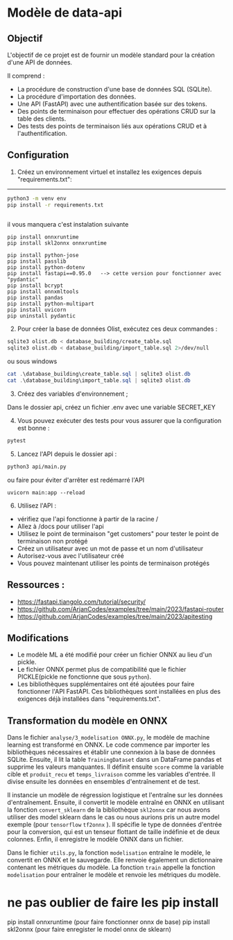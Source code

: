 
# Modèle de data-api

## Objectif

L'objectif de ce projet est de fournir un modèle standard pour la création d'une API de données. 

Il comprend :

- La procédure de construction d'une base de données SQL (SQLite).
- La procédure d'importation des données.
- Une API (FastAPI) avec une authentification basée sur des tokens.
- Des points de terminaison pour effectuer des opérations CRUD sur la table des clients.
- Des tests des points de terminaison liés aux opérations CRUD et à l'authentification.

## Configuration

1. Créez un environnement virtuel et installez les exigences depuis "requirements.txt":
---
```bash
python3 -m venv env
pip install -r requirements.txt
  
```
il vous manquera c'est instalation suivante
```
pip install onnxruntime      
pip install skl2onnx onnxruntime  

pip install python-jose
pip install passlib
pip install python-dotenv
pip install fastapi==0.95.0   --> cette version pour fonctionner avec "pydantic"
pip install bcrypt
pip install onnxmltools  
pip install pandas
pip install python-multipart 
pip install uvicorn
pip uninstall pydantic

```   
2. Pour créer la base de données Olist, exécutez ces deux commandes :

```bash
sqlite3 olist.db < database_building/create_table.sql
sqlite3 olist.db < database_building/import_table.sql 2>/dev/null
```
ou sous windows 
```powershell
cat .\database_building\create_table.sql | sqlite3 olist.db
cat .\database_building\import_table.sql | sqlite3 olist.db
```

3. Créez des variables d'environnement ;

Dans le dossier api, créez un fichier .env avec une variable SECRET_KEY

4. Vous pouvez exécuter des tests pour vous assurer que la configuration est bonne :

```bash
pytest
```

5. Lancez l'API depuis le dossier api :

```bash
python3 api/main.py
```
ou faire pour éviter d'arrêter est redémarré l'API
```
uvicorn main:app --reload
```

6. Utilisez l'API :

- vérifiez que l'api fonctionne à partir de la racine /
- Allez à /docs pour utiliser l'api
- Utilisez le point de terminaison "get customers" pour tester le point de terminaison non protégé
- Créez un utilisateur avec un mot de passe et un nom d'utilisateur
- Autorisez-vous avec l'utilisateur créé
- Vous pouvez maintenant utiliser les points de terminaison protégés

## Ressources :

- https://fastapi.tiangolo.com/tutorial/security/
- https://github.com/ArjanCodes/examples/tree/main/2023/fastapi-router
- https://github.com/ArjanCodes/examples/tree/main/2023/apitesting

## Modifications

- Le modèle ML a été modifié pour créer un fichier ONNX au lieu d'un pickle.
- Le fichier ONNX permet plus de compatibilité que le fichier PICKLE(pickle ne fonctionne que sous `python`).
- Les bibliothèques supplémentaires ont été ajoutées pour faire fonctionner l'API FastAPI. Ces bibliothèques sont installées en plus des exigences déjà installées dans "requirements.txt".



## Transformation du modèle en ONNX

Dans le fichier `analyse/3_modelisation ONNX.py`, le modèle de machine learning est transformé en ONNX. Le code commence par importer les bibliothèques nécessaires et établir une connexion à la base de données SQLite. Ensuite, il lit la table `TrainingDataset` dans un DataFrame pandas et supprime les valeurs manquantes. Il définit ensuite `score` comme la variable cible et `produit_recu` et `temps_livraison` comme les variables d'entrée. Il divise ensuite les données en ensembles d'entraînement et de test.

Il instancie un modèle de régression logistique et l'entraîne sur les données d'entraînement. Ensuite, il convertit le modèle entraîné en ONNX en utilisant la fonction `convert_sklearn` de la bibliothèque `skl2onnx` car nous avons utiliser des model sklearn dans le cas ou nous aurions pris un autre model exemple (pour `tensorflow`  `tf2onnx` ). Il spécifie le type de données d'entrée pour la conversion, qui est un tenseur flottant de taille indéfinie et de deux colonnes. Enfin, il enregistre le modèle ONNX dans un fichier.

Dans le fichier `utils.py`, la fonction `modelisation` entraîne le modèle, le convertit en ONNX et le sauvegarde. Elle renvoie également un dictionnaire contenant les métriques du modèle. La fonction `train` appelle la fonction `modelisation` pour entraîner le modèle et renvoie les métriques du modèle.

# ne pas oublier de faire les pip install
pip install onnxruntime   (pour faire fonctionner onnx de base)
pip install skl2onnx        (pour faire enregister le model onnx de sklearn)
